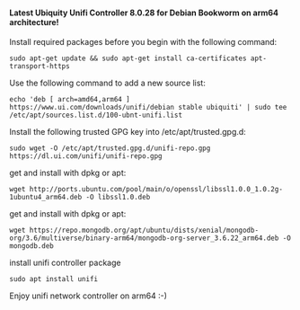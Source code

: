 #### Latest Ubiquity Unifi Controller 8.0.28 for Debian Bookworm on arm64 architecture!

Install required packages before you begin with the following command: 
```
sudo apt-get update && sudo apt-get install ca-certificates apt-transport-https
```
Use the following command to add a new source list: 
```
echo 'deb [ arch=amd64,arm64 ] https://www.ui.com/downloads/unifi/debian stable ubiquiti' | sudo tee /etc/apt/sources.list.d/100-ubnt-unifi.list
```
Install the following trusted GPG key into /etc/apt/trusted.gpg.d:
```
sudo wget -O /etc/apt/trusted.gpg.d/unifi-repo.gpg https://dl.ui.com/unifi/unifi-repo.gpg
```
get and install with dpkg or apt:
```
wget http://ports.ubuntu.com/pool/main/o/openssl/libssl1.0.0_1.0.2g-1ubuntu4_arm64.deb -O libssl1.0.deb
```
get and install with dpkg or apt:
```
wget https://repo.mongodb.org/apt/ubuntu/dists/xenial/mongodb-org/3.6/multiverse/binary-arm64/mongodb-org-server_3.6.22_arm64.deb -O mongodb.deb
```
install unifi controller package
```
sudo apt install unifi
```

Enjoy unifi network controller on arm64 :-)
